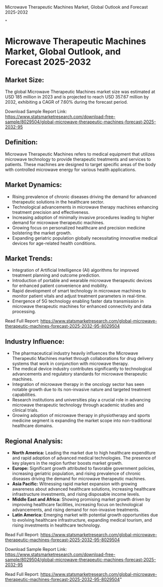 Microwave Therapeutic Machines Market, Global Outlook and Forecast 2025-2032

"<h1>Microwave Therapeutic Machines Market, Global Outlook, and Forecast 2025-2032</h1>

<h2>Market Size:</h2>
<p>The global Microwave Therapeutic Machines market size was estimated at USD 185 million in 2023 and is projected to reach USD 357.67 million by 2032, exhibiting a CAGR of 7.60% during the forecast period.</p>
<p>Download Sample Report Link: <a href='https://www.statsmarketresearch.com/download-free-sample/8029504/global-microwave-therapeutic-machines-forecast-2025-2032-95'>https://www.statsmarketresearch.com/download-free-sample/8029504/global-microwave-therapeutic-machines-forecast-2025-2032-95</a>

<h2>Definition:</h2>
<p>Microwave Therapeutic Machines refers to medical equipment that utilizes microwave technology to provide therapeutic treatments and services to patients. These machines are designed to target specific areas of the body with controlled microwave energy for various health applications.</p>

<h2>Market Dynamics:</h2>
<ul>
<li>Rising prevalence of chronic diseases driving the demand for advanced therapeutic solutions in the healthcare sector.</li>
<li>Technological advancements in microwave therapy machines enhancing treatment precision and effectiveness.</li>
<li>Increasing adoption of minimally invasive procedures leading to higher demand for microwave therapeutic machines.</li>
<li>Growing focus on personalized healthcare and precision medicine bolstering the market growth.</li>
<li>Expanding geriatric population globally necessitating innovative medical devices for age-related health conditions.</li>
</ul>

<h2>Market Trends:</h2>
<ul>
<li>Integration of Artificial Intelligence (AI) algorithms for improved treatment planning and outcome prediction.</li>
<li>Introduction of portable and wearable microwave therapeutic devices for enhanced patient convenience and mobility.</li>
<li>Rapid development of smart technology in microwave machines to monitor patient vitals and adjust treatment parameters in real-time.</li>
<li>Emergence of 5G technology enabling faster data transmission in microwave therapeutic machines for enhanced connectivity and data processing.</li>
</ul>
<p>Read Full Report: <a href='https://www.statsmarketresearch.com/global-microwave-therapeutic-machines-forecast-2025-2032-95-8029504'>https://www.statsmarketresearch.com/global-microwave-therapeutic-machines-forecast-2025-2032-95-8029504</a>

<h2>Industry Influence:</h2>
<ul>
<li>The pharmaceutical industry heavily influences the Microwave Therapeutic Machines market through collaborations for drug delivery systems that work in conjunction with microwave therapy.</li>
<li>The medical device industry contributes significantly to technological advancements and regulatory standards for microwave therapeutic machines.</li>
<li>Integration of microwave therapy in the oncology sector has seen notable growth due to its non-invasive nature and targeted treatment capabilities.</li>
<li>Research institutions and universities play a crucial role in advancing microwave therapeutic technology through academic studies and clinical trials.</li>
<li>Growing adoption of microwave therapy in physiotherapy and sports medicine segment is expanding the market scope into non-traditional healthcare domains.</li>
</ul>

<h2>Regional Analysis:</h2>
<ul>
<li><strong>North America:</strong> Leading the market due to high healthcare expenditure and rapid adoption of advanced medical technologies. The presence of key players in the region further boosts market growth.</li>
<li><strong>Europe:</strong> Significant growth attributed to favorable government policies, increasing geriatric population, and rising prevalence of chronic diseases driving the demand for microwave therapeutic machines.</li>
<li><strong>Asia Pacific:</strong> Witnessing rapid market expansion with growing awareness about advanced healthcare solutions, increasing healthcare infrastructure investments, and rising disposable income levels.</li>
<li><strong>Middle East and Africa:</strong> Showing promising market growth driven by improving healthcare facilities, increasing focus on technological advancements, and rising demand for non-invasive treatments.</li>
<li><strong>Latin America:</strong> Emerging market with potential growth opportunities due to evolving healthcare infrastructure, expanding medical tourism, and rising investments in healthcare technology.</li>
</ul>
<p>Read Full Report: <a href='https://www.statsmarketresearch.com/global-microwave-therapeutic-machines-forecast-2025-2032-95-8029504'>https://www.statsmarketresearch.com/global-microwave-therapeutic-machines-forecast-2025-2032-95-8029504</a>

<p>Download Sample Report Link: <a href='https://www.statsmarketresearch.com/download-free-sample/8029504/global-microwave-therapeutic-machines-forecast-2025-2032-95'>https://www.statsmarketresearch.com/download-free-sample/8029504/global-microwave-therapeutic-machines-forecast-2025-2032-95</a>

<p>Read Full Report: <a href='https://www.statsmarketresearch.com/global-microwave-therapeutic-machines-forecast-2025-2032-95-8029504'>https://www.statsmarketresearch.com/global-microwave-therapeutic-machines-forecast-2025-2032-95-8029504</a>"
